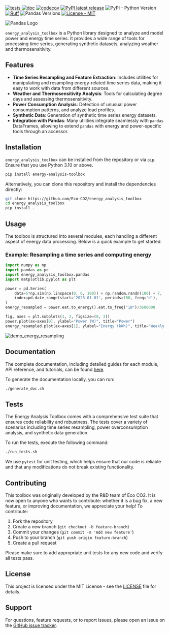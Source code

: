 [![tests](https://github.com/Eco-CO2/energy_analysis_toolbox/actions/workflows/test.yml/badge.svg)](https://github.com/Eco-CO2/energy_analysis_toolbox/actions/workflows/test.yml)
[![doc](https://readthedocs.org/projects/energy-analysis-toolbox/badge/?version=latest)](https://energy-analysis-toolbox.readthedocs.io/latest/?badge=latest)
[![codecov](https://codecov.io/gh/Eco-CO2/energy_analysis_toolbox/graph/badge.svg?token=XWWPB8E4SD)](https://codecov.io/gh/Eco-CO2/energy_analysis_toolbox)
[![PyPI latest release](https://img.shields.io/pypi/v/energy_analysis_toolbox.svg)](https://pypi.org/project/energy-analysis-toolbox/)
![PyPI - Python Version](https://img.shields.io/pypi/pyversions/energy_analysis_toolbox)
[![Ruff](https://img.shields.io/endpoint?url=https://raw.githubusercontent.com/astral-sh/ruff/main/assets/badge/v2.json)](https://github.com/astral-sh/ruff)
![Pandas Versions](https://img.shields.io/badge/pandas-2.1.2%20%7C%202.1.3%20%7C%202.1.4%20%7C%202.2-blue)
[![License - MIT](https://img.shields.io/badge/license-MIT-blue)](https://github.com/Eco-CO2/energy_analysis_toolbox/blob/main/LICENSE)

<picture align="center">
  <source media="(prefers-color-scheme: dark)" srcset="doc/_static/energy_analysis_toolbox_logo_horizontal_white.svg">
  <img alt="Pandas Logo" src="doc/_static/energy_analysis_toolbox_logo_horizontal.svg">
&nbsp;
</picture>

`energy_analysis_toolbox` is a Python library designed to analyze and model power and energy time series. It provides a wide range of tools for processing time series, generating synthetic datasets, analyzing weather and thermosensitivity.

## Features

- **Time Series Resampling and Feature Extraction**: Includes utilities for manipulating and resampling energy-related time series data, making it easy to work with data from different sources.
- **Weather and Thermosensitivity Analysis**: Tools for calculating degree days and assessing thermosensitivity.
- **Power Consumption Analysis**: Detection of unusual power consumption patterns, and analyze load profiles.
- **Synthetic Data**: Generation of synthetic time series energy datasets.
- **Integration with Pandas**: Many utilities integrate seamlessly with `pandas` DataFrames, allowing to extend `pandas` with energy and power-specific tools through an accessor.

## Installation

`energy_analysis_toolbox` can be installed from the repository or via `pip`. Ensure that you use Python 3.10 or above.

```sh
pip install energy-analysis-toolbox
```

Alternatively, you can clone this repository and install the dependencies directly:

```sh
git clone https://github.com/Eco-CO2/energy_analysis_toolbox
cd energy_analysis_toolbox
pip install .
```

## Usage

The toolbox is structured into several modules, each handling a different aspect of energy data processing. Below is a quick example to get started.

### Example: Resampling a time series and computing energy

```python
import numpy as np
import pandas as pd
import energy_analysis_toolbox.pandas
import matplotlib.pyplot as plt

power = pd.Series(
    data=5*np.sin(np.linspace(0, 6, 100)) + np.random.randn(100) + 7,
    index=pd.date_range(start='2023-01-01', periods=100, freq='d'),
)
energy_resampled = power.eat.to_energy().eat.to_freq("1W")/3600000

fig, axes = plt.subplots(1, 2, figsize=(8, 3))
power.plot(ax=axes[0], ylabel="Power (W)", title="Power")
energy_resampled.plot(ax=axes[1], ylabel="Energy (kWh)", title="Weekly resampled energy")
```

![demo_energy_resampling](doc/_static/demo_energy_resampling.png)

## Documentation

The complete documentation, including detailed guides for each module, API reference, and tutorials, can be found [here](https://energy_analysis_toolbox.readthedocs.io).

To generate the documentation locally, you can run:

```sh
./generate_doc.sh
```

## Tests

The Energy Analysis Toolbox comes with a comprehensive test suite that ensures code reliability and robustness. The tests cover a variety of scenarios including time series resampling, power overconsumption analysis, and synthetic data generation.

To run the tests, execute the following command:

```sh
./run_tests.sh
```

We use `pytest` for unit testing, which helps ensure that our code is reliable and that any modifications do not break existing functionality.

## Contributing

This toolbox was originally developed by the R&D team of Eco CO2. It is now open to anyone who wants to contribute: whether it is a bug fix, a new feature, or improving documentation, we appreciate your help! To contribute:

1. Fork the repository
1. Create a new branch (`git checkout -b feature-branch`)
1. Commit your changes (`git commit -m 'Add new feature'`)
1. Push to your branch (`git push origin feature-branch`)
1. Create a pull request

Please make sure to add appropriate unit tests for any new code and verify all tests pass.

## License

This project is licensed under the MIT License - see the [LICENSE](LICENSE) file for details.

## Support

For questions, feature requests, or to report issues, please open an issue on the [GitHub issue tracker](https://github.com/username/energy_analysis_toolbox/issues).
